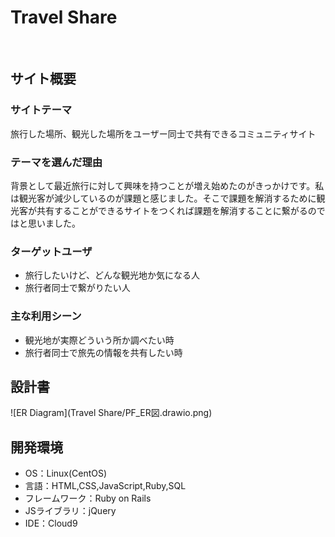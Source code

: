 # Travel Share
​
## サイト概要
### サイトテーマ
旅行した場所、観光した場所をユーザー同士で共有できるコミュニティサイト
​
### テーマを選んだ理由
背景として最近旅行に対して興味を持つことが増え始めたのがきっかけです。私は観光客が減少しているのが課題と感じました。そこで課題を解消するために観光客が共有することができるサイトをつくれば課題を解消することに繋がるのではと思いました。
​
### ターゲットユーザ
- 旅行したいけど、どんな観光地か気になる人
- 旅行者同士で繋がりたい人
​
### 主な利用シーン
- 観光地が実際どういう所か調べたい時
- 旅行者同士で旅先の情報を共有したい時
​
## 設計書
![ER Diagram](Travel Share/PF_ER図.drawio.png)
​
## 開発環境
- OS：Linux(CentOS)
- 言語：HTML,CSS,JavaScript,Ruby,SQL
- フレームワーク：Ruby on Rails
- JSライブラリ：jQuery
- IDE：Cloud9
